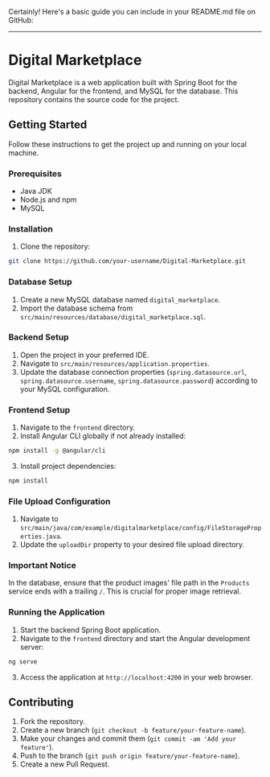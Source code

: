 Certainly! Here's a basic guide you can include in your README.md file on GitHub:

---

# Digital Marketplace

Digital Marketplace is a web application built with Spring Boot for the backend, Angular for the frontend, and MySQL for the database. This repository contains the source code for the project.

## Getting Started

Follow these instructions to get the project up and running on your local machine.

### Prerequisites

- Java JDK
- Node.js and npm
- MySQL

### Installation

1. Clone the repository:

```bash
git clone https://github.com/your-username/Digital-Marketplace.git
```

### Database Setup

1. Create a new MySQL database named `digital_marketplace`.
2. Import the database schema from `src/main/resources/database/digital_marketplace.sql`.

### Backend Setup

1. Open the project in your preferred IDE.
2. Navigate to `src/main/resources/application.properties`.
3. Update the database connection properties (`spring.datasource.url`, `spring.datasource.username`, `spring.datasource.password`) according to your MySQL configuration.

### Frontend Setup

1. Navigate to the `frontend` directory.
2. Install Angular CLI globally if not already installed:

```bash
npm install -g @angular/cli
```

3. Install project dependencies:

```bash
npm install
```

### File Upload Configuration

1. Navigate to `src/main/java/com/example/digitalmarketplace/config/FileStorageProperties.java`.
2. Update the `uploadDir` property to your desired file upload directory.

### Important Notice

In the database, ensure that the product images' file path in the `Products` service ends with a trailing `/`. This is crucial for proper image retrieval.

### Running the Application

1. Start the backend Spring Boot application.
2. Navigate to the `frontend` directory and start the Angular development server:

```bash
ng serve
```

3. Access the application at `http://localhost:4200` in your web browser.

## Contributing

1. Fork the repository.
2. Create a new branch (`git checkout -b feature/your-feature-name`).
3. Make your changes and commit them (`git commit -am 'Add your feature'`).
4. Push to the branch (`git push origin feature/your-feature-name`).
5. Create a new Pull Request.

